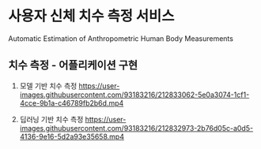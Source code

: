 # 사용자 신체 치수 측정 서비스

Automatic Estimation of Anthropometric Human Body Measurements

## 치수 측정 - 어플리케이션 구현

1. 모델 기반 치수 측정
https://user-images.githubusercontent.com/93183216/212833062-5e0a3074-1cf1-4cce-9b1a-c46789fb2b6d.mp4

2. 딥러닝 기반 치수 측정
https://user-images.githubusercontent.com/93183216/212832973-2b76d05c-a0d5-4136-9e16-5d2a93e35658.mp4

